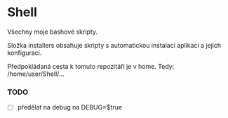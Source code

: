 # Shell
Všechny moje bashové skripty.

Složka installers obsahuje skripty s automatickou instalací aplikací a jejich konfigurací.

Předpokládaná cesta k tomuto repozitáři je v home. Tedy: /home/user/Shell/...

### TODO

 - [ ] předělat na debug na DEBUG=$true
